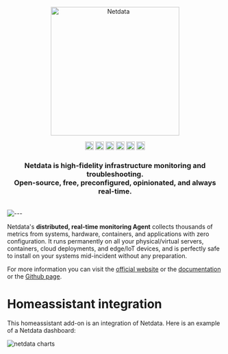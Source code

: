 <p align="center"><a href="https://netdata.cloud"><img src="https://user-images.githubusercontent.com/1153921/95268672-a3665100-07ec-11eb-8078-db619486d6ad.png" alt="Netdata" width="300" /></a></p>

<p align="center">
<a href="https://netdata.cloud"><img src="https://img.shields.io/badge/aarch64-yes-green.svg
" alt="Netdata" height="20" /></a>
<a href="https://netdata.cloud"><img src="https://img.shields.io/badge/amd64-yes-green.svg
" alt="Netdata" height="20" /></a>
<a href="https://netdata.cloud"><img src="https://img.shields.io/badge/armhf-yes-green.svg
" alt="Netdata" height="20" /></a>
<a href="https://netdata.cloud"><img src="https://img.shields.io/badge/armv7-yes-green.svg
" alt="Netdata" height="20" /></a>
<a href="https://netdata.cloud"><img src="https://img.shields.io/badge/i386-yes-green.svg
" alt="Netdata" height="20" /></a>
<a href="https://netdata.cloud"><img src="https://github.com/Gamma-Software/netdata-homeassistant-addon/actions/workflows/builder.yaml/badge.svg
" alt="Netdata" height="20" /></a>
</p>

<h3 align="center">Netdata is high-fidelity infrastructure monitoring and troubleshooting.<br />Open-source, free, preconfigured, opinionated, and always real-time.</h3>
<br />

<img src="https://user-images.githubusercontent.com/1153921/95269366-1b814680-07ee-11eb-8ff4-c1b0b8758499.png" alt="---" style="max-width: 100%;" />

Netdata's **distributed, real-time monitoring Agent** collects thousands of metrics from systems, hardware, containers,
and applications with zero configuration. It runs permanently on all your physical/virtual servers, containers, cloud
deployments, and edge/IoT devices, and is perfectly safe to install on your systems mid-incident without any
preparation.

For more information you can visit the [official website](https://netdata.cloud) or the [documentation](https://docs.netdata.cloud) or the [Github page](https://github.com/netdata/netdata/blob/master/README.md).

# Homeassistant integration

This homeassistant add-on is an integration of Netdata.
Here is an example of a Netdata dashboard:


![netdata charts](https://www.netdata.cloud/wp-content/uploads/2021/05/overview-20210521-2.png)

[aarch64-shield]: https://img.shields.io/badge/aarch64-yes-green.svg
[amd64-shield]: https://img.shields.io/badge/amd64-yes-green.svg
[armhf-shield]: https://img.shields.io/badge/armhf-yes-green.svg
[armv7-shield]: https://img.shields.io/badge/armv7-yes-green.svg
[i386-shield]: https://img.shields.io/badge/i386-yes-green.svg
